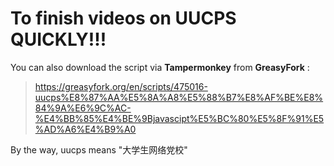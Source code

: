 # To finish videos on UUCPS QUICKLY!!!

You can also download the script via **Tampermonkey** from **GreasyFork** :

> https://greasyfork.org/en/scripts/475016-uucps%E8%87%AA%E5%8A%A8%E5%88%B7%E8%AF%BE%E8%84%9A%E6%9C%AC-%E4%BB%85%E4%BE%9Bjavascipt%E5%BC%80%E5%8F%91%E5%AD%A6%E4%B9%A0

By the way, uucps means "大学生网络党校"